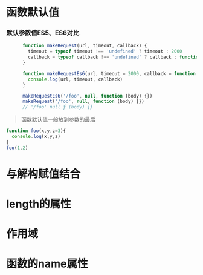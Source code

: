 # 函数默认值

### 默认参数值ES5、ES6对比
```javascript
      function makeRequest(url, timeout, callback) {
        timeout = typeof timeout !== 'undefined' ? timeout : 2000
        callback = typeof callback !== 'undefined' ? callback : function () {}
      }

      function makeRequestEs6(url, timeout = 2000, callback = function () {}) {
        console.log(url, timeout, callback)
      }

      makeRequestEs6('/foo', null, function (body) {})
      makeRequest('/foo', null, function (body) {})
      // '/foo' null ƒ (body) {}
```

> 函数默认值一般放到参数的最后

```javascript
function foo(x,y,z=3){
  console.log(x,y,z)
}
foo(1,2)
```
# 与解构赋值结合

# length的属性

# 作用域

# 函数的name属性
